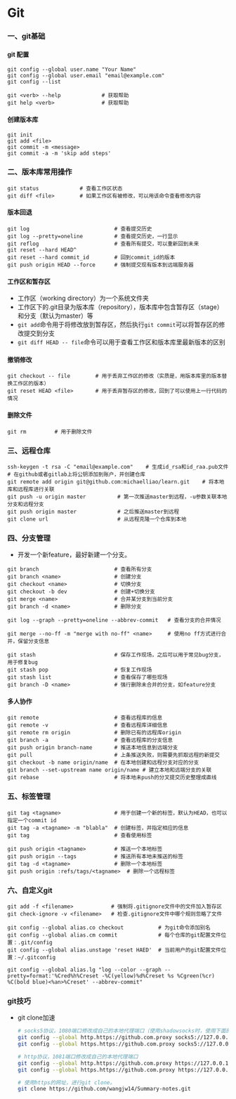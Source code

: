 # Git

### 一、git基础

#### git 配置

```shell
git config --global user.name "Your Name"
git config --global user.email "email@example.com"
git config --list

git <verb> --help             # 获取帮助
git help <verb>               # 获取帮助
```

#### 创建版本库

```shell
git init
git add <file>
git commit -m <message>
git commit -a -m 'skip add steps'
```

### 二、版本库常用操作

```shell
git status             # 查看工作区状态
git diff <file>        # 如果工作区有被修改，可以用该命令查看修改内容
```

#### 版本回退

```shell
git log                           # 查看提交历史
git log --pretty=oneline          # 查看提交历史，一行显示
git reflog                        # 查看所有提交，可以重新回到未来
git reset --hard HEAD^
git reset --hard commit_id        # 回到commit_id的版本
git push origin HEAD --force      # 强制提交现有版本到远端服务器
```

#### 工作区和暂存区

- 工作区（working directory）为一个系统文件夹
- 工作区下的.git目录为版本库（repository），版本库中包含暂存区（stage）和分支（默认为master）等
- ```git add```命令用于将修改放到暂存区，然后执行```git commit```可以将暂存区的修改提交到分支
- ```git diff HEAD -- file```命令可以用于查看工作区和版本库里最新版本的区别

#### 撤销修改

```shell
git checkout -- file        # 用于丢弃工作区的修改（实质是，用版本库里的版本替换工作区的版本）
git reset HEAD <file>       # 用于丢弃暂存区的修改，回到了可以使用上一行代码的情况
```

#### 删除文件

```
git rm         # 用于删除文件
```

### 三、远程仓库

```shell
ssh-keygen -t rsa -C "email@example.com"    # 生成id_rsa和id_raa.pub文件
# 在github或者gitlab上将公钥添加到账户，并创建仓库
git remote add origin git@github.com:michaelliao/learn.git    # 将本地库和远程库进行关联
git push -u origin master          # 第一次推送master到远程，-u参数关联本地分支和远程分支
git push origin master             # 之后推送master到远程
git clone url                      # 从远程克隆一个仓库到本地
```

### 四、分支管理

- 开发一个新feature，最好新建一个分支。

```shell
git branch                        # 查看所有分支
git branch <name>                 # 创建分支
git checkout <name>               # 切换分支
git checkout -b dev               # 创建+切换分支
git merge <name>                  # 合并某分支到当前分支
git branch -d <name>              # 删除分支

git log --graph --pretty=oneline --abbrev-commit   # 查看分支的合并情况

git merge --no-ff -m "merge with no-ff" <name>     # 使用no ff方式进行合并，保留分支信息

git stash                         # 保存工作现场，之后可以用于常见bug分支，用于修复bug
git stash pop                     # 恢复工作现场
git stash list                    # 查看保存了哪些现场
git branch -D <name>              # 强行删除未合并的分支，如feature分支
```

#### 多人协作

```shell
git remote                        # 查看远程库的信息
git remote -v                     # 查看远程库详细信息
git remote rm origin              # 删除已有的远程库origin
git branch -a                     # 查看远程库的分支信息
git push origin branch-name       # 推送本地信息到远端分支
git pull                          # 上条推送失败，则需要先抓取远程的新提交
git checkout -b name origin/name  # 在本地创建和远程分支对应的分支
git branch --set-upstream name origin/name # 建立本地和远端分支的关联
git rebase                        # 将本地未push的分叉提交历史整理成直线
```

### 五、标签管理

```shell
git tag <tagname>                 # 用于创建一个新的标签，默认为HEAD，也可以指定一个commit id
git tag -a <tagname> -m "blabla"  # 创建标签，并指定相应的信息
git tag                           # 查看使用标签

git push origin <tagname>         # 推送一个本地标签
git push origin --tags            # 推送所有本地未推送的标签
git tag -d <tagname>              # 删除一个本地标签
git push origin :refs/tags/<tagname>  # 删除一个远程标签
```

### 六、自定义git

```shell
git add -f <filename>            # 强制将.gitignore文件中的文件加入暂存区
git check-ignore -v <filename>   # 检查.gitignore文件中哪个规则忽略了文件

git config --global alias.co checkout           # 为git命令添加别名
git config --global alias.cm commit             # 每个仓库的git配置文件位置：.git/config
git config --global alias.unstage 'reset HAED'  # 当前用户的git配置文件位置：~/.gitconfig

git config --global alias.lg "log --color --graph --pretty=format:'%Cred%h%Creset -%C(yellow)%d%Creset %s %Cgreen(%cr) %C(bold blue)<%an>%Creset' --abbrev-commit"
```

### git技巧

- git clone加速

    ```sh
    # socks5协议，1080端口修改成自己的本地代理端口（使用shadowsocks时，使用下面的命令）
    git config --global http.https://github.com.proxy socks5://127.0.0.1:7891
    git config --global https.https://github.com.proxy socks5://127.0.0.1:7891
    
    # http协议，1081端口修改成自己的本地代理端口
    git config --global http.https://github.com.proxy https://127.0.0.1:7890
    git config --global https.https://github.com.proxy https://127.0.0.1:7890
    
    # 使用https的网址，进行git clone。
    git clone https://github.com/wangjw14/Summary-notes.git
    ```

    




























